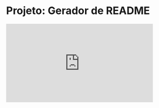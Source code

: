 # Projeto: Gerador de README
<iframe width="400" height="215" frameborder="0" scrolling="no" marginheight="0" marginwidth="0" src="https://indify.co/widgets/live/countdown/p2OgzaK9xLU8cVq7ZQPo"> <iframe>

<p align="center">
   <img alt="Static Badge" src="https://img.shields.io/badge/STATUS-EM_DESENVOLVIMENTO-yellow">
</p>

## Estrutura do Projeto:
```
gerador_readme/
│
├── src/
│   ├── components/
│   │   ├── logo_component.py
│   │   ├── status_component.py
│   │   └── ...
│   └── templates/
│       └── template.txt
│
├── pub_components.json
└── README.md
```

## Descrição:
Um projeto para automatizar a criação de README.md para projetos do GitHub. O usuário pode definir modelos (templates) de README.md com componentes personalizados e preenchê-los com dados específicos.

## Funcionalidades:
1. **Definindo Componentes:**
   - O usuário pode criar novos componentes executando `cgmd create component <nome_do_componente>` no terminal. Isso cria um arquivo de componente na pasta `src/components` e atualiza o arquivo `pub_components.json`.

2. **Criando um Arquivo de Template:**
   - O usuário define um arquivo de template em `src/templates/template.txt`, que contém a estrutura do README.md com marcadores para os componentes.

3. **Lendo e Preenchendo o Template:**
   - Um script Python lê o arquivo de template e solicita as informações necessárias para preencher cada componente.
   - Para cada componente no template, o script solicita as informações específicas e preenche os marcadores no template.

4. **Gerando o README.md:**
   - Com todas as informações coletadas, o script Python substitui os marcadores no template pelos dados fornecidos.
   - O script gera o arquivo README.md final na raiz do projeto.

## Scripts Python:
1. **`cgmd.py`:**
   - Script principal para gerenciar a criação de componentes, preenchimento do template e geração do README.md.

2. **`component.py`:**
   - Módulo contendo funções relacionadas à criação de novos componentes.

3. **`template.py`:**
   - Módulo contendo funções relacionadas à leitura e preenchimento do template.

4. **`generator.py`:**
   - Módulo contendo funções para gerar o README.md final.

## Arquivos:
- **`pub_components.json`:**
   - Arquivo JSON que mantém o registro de todos os componentes disponíveis e seus caminhos de importação.

- **`README.md`:**
   - README principal do projeto.

## Setup e Uso:
1. Execute `cgmd init` para inicializar o projeto.
2. Crie novos componentes com `cgmd create component <nome_do_componente>`.
3. Defina o arquivo de template em `src/templates/template.txt`.
4. Execute `cgmd generate` para preencher o template e gerar o README.md final.

## Desenvolvedores

[<img src="https://avatars.githubusercontent.com/Emerson-Vitor" width=115><br><sub>Emerson V P Silva</sub>](https://github.com/Emerson-Vitor)

